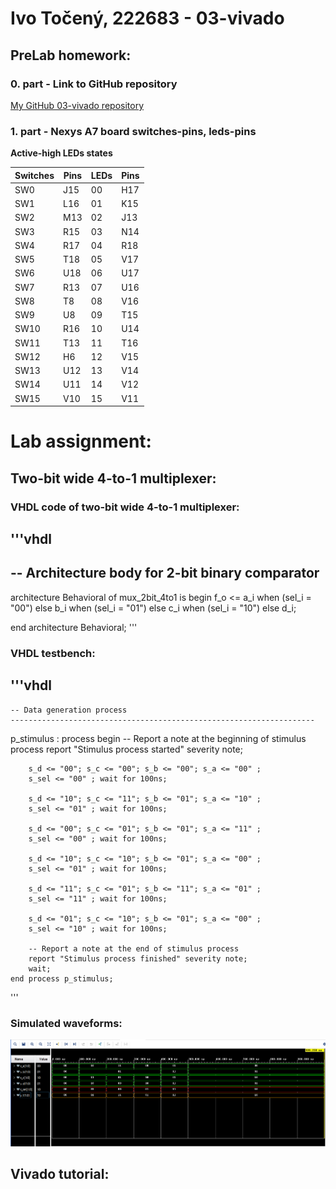 # Ivo Točený, 222683 - 03-vivado

## PreLab homework:

### 0. part - Link to GitHub repository

[My GitHub 03-vivado repository](https://github.com/Ivo-Toceny-222683/Digital-electronics-1/tree/main/Labs/03-vivado)

### 1. part - Nexys A7 board switches-pins, leds-pins

**Active-high LEDs states**

**Switches** | **Pins** | **LEDs** | **Pins**
------------ | ---------- | -------| ------
SW0| J15     | 00| H17
SW1| L16     |  01|K15
SW2|  M13    | 02|J13
SW3| R15     |03|N14  
SW4| R17    |04|R18 
SW5| T18|05|V17 
SW6| U18|06|U17 
SW7| R13 |07|U16 
SW8| T8    |08|V16
SW9| U8    |09|T15
SW10| R16|10|U14  
SW11| T13 |11|T16  
SW12| H6 |12| V15
SW13| U12|13|V14
SW14|  U11 |14|V12
SW15|V10| 15|V11  

# Lab assignment:

## Two-bit wide 4-to-1 multiplexer:

### VHDL code of two-bit wide 4-to-1 multiplexer:

'''vhdl
------------------------------------------------------------------------
-- Architecture body for 2-bit binary comparator
------------------------------------------------------------------------
architecture Behavioral of mux_2bit_4to1 is
begin
    f_o  <=    a_i when (sel_i = "00") else
               b_i when (sel_i = "01") else
               c_i when (sel_i = "10") else
               d_i;

end architecture Behavioral;
'''

### VHDL testbench:

'''vhdl
--------------------------------------------------------------------
    -- Data generation process
    --------------------------------------------------------------------
p_stimulus : process
begin
        -- Report a note at the beginning of stimulus process
        report "Stimulus process started" severity note;
        
        s_d <= "00"; s_c <= "00"; s_b <= "00"; s_a <= "00" ;
        s_sel <= "00" ; wait for 100ns;
        
        s_d <= "10"; s_c <= "11"; s_b <= "01"; s_a <= "10" ;
        s_sel <= "01" ; wait for 100ns; 
        
        s_d <= "00"; s_c <= "01"; s_b <= "01"; s_a <= "11" ;
        s_sel <= "00" ; wait for 100ns; 
       
        s_d <= "10"; s_c <= "10"; s_b <= "01"; s_a <= "00" ;
        s_sel <= "01" ; wait for 100ns; 
       
        s_d <= "11"; s_c <= "01"; s_b <= "11"; s_a <= "01" ;
        s_sel <= "11" ; wait for 100ns; 
       
        s_d <= "01"; s_c <= "10"; s_b <= "01"; s_a <= "00" ;
        s_sel <= "10" ; wait for 100ns;
       
        -- Report a note at the end of stimulus process
        report "Stimulus process finished" severity note;
        wait;
    end process p_stimulus;
'''

### Simulated waveforms:


![waveform](images/DE1_Waveform.png)

## Vivado tutorial:

